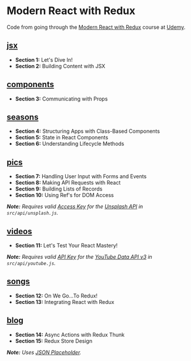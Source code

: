 # Modern React with Redux

Code from going through the [Modern React with Redux](https://www.udemy.com/react-redux/) course at [Udemy](https://www.udemy.com).

## [jsx](jsx)

- **Section 1:** Let's Dive In!
- **Section 2:** Building Content with JSX

## [components](components)

- **Section 3:** Communicating with Props

## [seasons](seasons)

- **Section 4:** Structuring Apps with Class-Based Components
- **Section 5:** State in React Components
- **Section 6:** Understanding Lifecycle Methods

## [pics](pics)

- **Section 7:** Handling User Input with Forms and Events
- **Section 8:** Making API Requests with React
- **Section 9:** Building Lists of Records
- **Section 10:** Using Ref's for DOM Access

_**Note:** Requires valid [Access Key](https://unsplash.com/oauth/applications) for the [Unsplash API](https://unsplash.com/developers) in `src/api/unsplash.js`._

## [videos](videos)

- **Section 11:** Let's Test Your React Mastery!

_**Note:** Requires valid [API Key](https://console.developers.google.com/apis/dashboard) for the [YouTube Data API v3](https://console.developers.google.com/apis/library/youtube.googleapis.com) in `src/api/youtube.js`._

## [songs](songs)

- **Section 12:** On We Go...To Redux!
- **Section 13:** Integrating React with Redux

## [blog](blog)

- **Section 14:** Async Actions with Redux Thunk
- **Section 15:** Redux Store Design

_**Note:** Uses [JSON Placeholder](http://jsonplaceholder.typicode.com/)._
